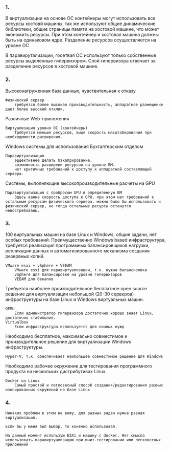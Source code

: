 ### 1.
В виртуализации на основе ОС контейнеры могут использовать все ресурсы хостовй машины,
так же используют общие динамические библиотеки, общие страницы памяти на хостовой машине, что может экономить ресурсы.
При этом контейнер и хостовая машина должны быть на одинаковом ядре.
Разделение ресурсов осуществляется на уровне ОС

В паравирутализации, госетвая ОС используют только собственные ресурсы выделенные гипервизором.
Слой гипервизора отвечает за разделение ресурсов в хостовой машине.

### 2.
Высоконагруженная база данных, чувствительная к отказу

    Физический сервер
        требуется более высокая производительность, аппаратное размещение дает более высокий отклик.

Различные Web-приложения

    Виртуализация уровня ОС (контейнеры)
        Требуется меньше ресурсов, выше скорость масштабирования при необходимости расширения. 

Windows системы для использования Бухгалтерским отделом

    Паравиртуализация 
        эффективнее делать бэкаприрование. 
        возможность расширени ресурсов на уровне ВМ. 
        нет критичных требований к доступу к аппаратной составляющей сервера.
        
Системы, выполняющие высокопроизводительные расчеты на GPU

    Паравиртуализация с пробросом GPU в определенную ВМ 
        Здесь важна скорость доступа к GPU, при этом нет требований к остальным ресурсам физического сервера, можно было бы использовать и физический сервер, но тогда остальные ресурсы останутся невостребованы.

### 3.
100 виртуальных машин на базе Linux и Windows, общие задачи, нет особых требований. Преимущественно Windows based инфраструктура, требуется реализация программных балансировщиков нагрузки, репликации данных и автоматизированного механизма создания резервных копий.

    VMware esxi + vSphere + VEEAM
        VMware esxi для паравиртуализации, т.к. нужна балансировка
        vSphere для балансировке на уровне гипервизоров
        VEEAM для бекапов 

Требуется наиболее производительное бесплатное open source решение для виртуализации небольшой (20-30 серверов) инфраструктуры на базе Linux и Windows виртуальных машин.

    QEMU
        Если администратор гипервизора достаточно хорошо знает Linux, достаточно стабильное.
    Virtualbox    
        Если инфраструктура используется для личных нужд

Необходимо бесплатное, максимально совместимое и производительное решение для виртуализации Windows инфраструктуры.
 
    Hyper-V, т.к. обеспечивает наибольшее совместимое рещение для Windows

Необходимо рабочее окружение для тестирования программного продукта на нескольких дистрибутивах Linux.

    Docker on Linux
        Самый простой и легковесный способ создания/редактирования разных изолированных окружений на базе Linux

### 4.
    Никаких проблем в этом не вижу, для разных задач нужна разная виртуализация.
    
    Если бы у меня был выбор, то конечно использовал.

    На данный момент использую ESXi и машину с docker. Нет смысла использовать паравиртуализацию при юнит-тестировании или легковесных приложений